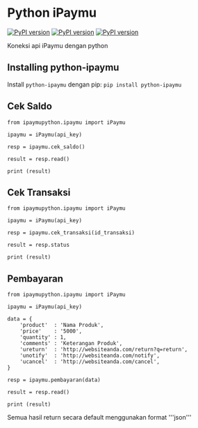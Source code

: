 # Python iPaymu
[![PyPI version](https://img.shields.io/pypi/v/python-ipaymu.svg)](https://pypi.org/project/python-ipaymu/)
[![PyPI version](https://img.shields.io/pypi/dm/python-ipaymu.svg)](https://pypi.org/project/python-ipaymu/)
[![PyPI version](https://img.shields.io/badge/python-3.5%20%7C%203.6%20%7C%203.7-blue.svg)](https://pypi.org/project/python-ipaymu/)

Koneksi api iPaymu dengan python

Installing python-ipaymu
-------------------------
Install `python-ipaymu` dengan pip: `pip install python-ipaymu`

Cek Saldo
-------------------------
```
from ipaymupython.ipaymu import iPaymu

ipaymu = iPaymu(api_key)

resp = ipaymu.cek_saldo()

result = resp.read()

print (result)
```

Cek Transaksi
-------------------------
```
from ipaymupython.ipaymu import iPaymu

ipaymu = iPaymu(api_key)

resp = ipaymu.cek_transaksi(id_transaksi)

result = resp.status

print (result)
```

Pembayaran
-------------------------

```
from ipaymupython.ipaymu import iPaymu

ipaymu = iPaymu(api_key)

data = { 
    'product'  : 'Nama Produk', 
    'price'    : '5000', 
    'quantity' : 1, 
    'comments' : 'Keterangan Produk', 
    'ureturn'  : 'http://websiteanda.com/return?q=return', 
    'unotify'  : 'http://websiteanda.com/notify', 
    'ucancel'  : 'http://websiteanda.com/cancel', 
}

resp = ipaymu.pembayaran(data)

result = resp.read()

print (result)
```

Semua hasil return secara default menggunakan format '''json'''

